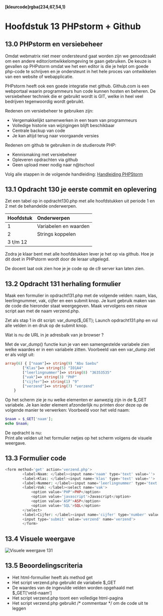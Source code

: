 #### [kleurcode]rgba(234,67,54,1)

#  Hoofdstuk 13 PHPstorm + Github

## 13.0 PHPstorm en versiebeheer

Omdat webmatrix niet meer ondersteund gaat worden zijn we genoodzaakt om een andere editor/ontwikkelomgeving te gaan gebruiken.
De keuze is gevallen op PHPstorm omdat we het een editor is die je helpt om goede php-code te schrijven en je ondersteunt in het hele proces van ontwikkelen van een website of webapplicatie.

PHPstorm heeft ook een goede integratie met github. Github.com is een webportaal waarin programmeurs hun code kunnen hosten en beheren.
De versiebeheer techniek die er gebruikt wordt is GIT, welke in heel veel bedrijven tegenwoordig wordt gebruikt.

Redenen om versiebeheer te gebruiken zijn:
- Vergemakkelijkt samenwerken in een team van programmeurs
- Volledige historie van wijzigingen blijft beschikbaar
- Centrale backup van code
- Je kan altijd terug naar voorgaande versies

Redenen om github te gebruiken in de studieroute PHP:
- Kennismaking met versiebeheer
- Opleveren opdrachten via github
- Geen upload meer nodig naar n@tschool

Volg alle stappen in de volgende handleiding:
[Handleiding PHPStorm](https://elo.kw1c.nl/CMS/Studie/811%20ICT-Academie/811%20VakkenInhoud/%5BB.22%20PHP%5D%20PHP/Productie/01.%20Reader/PHP%20Handleiding%20PHPStorm%20GitHub.docx)

## 13.1 Opdracht 130 je eerste commit en oplevering

Zet een tabel op in opdracht130.php met alle hoofdstukken uit periode 1 en 2 met de behandelde onderwerpen.
<table><thead>
<tr>
<th>Hoofdstuk</th>
<th align="left">Onderwerpen</th>
</tr>
</thead><tbody>
<tr>
<td>1</td>
<td align="left">Variabelen en waarden</td>
</tr>
<tr>
<td>2</td>
<td align="left">Strings koppelen</td>
</tr>
<tr>
<td>3 t/m 12</td>
<td align="left"></td>
</tr>
</tbody></table>

Zodra je klaar bent met alle hoofdstukken lever je het op via github.
Hoe je dit doet in PHPstorm wordt door de leraar uitgelegd.

De docent laat ook zien hoe je je code op de c9 server kan laten zien.

## 13.2 Opdracht 131 herhaling formulier

Maak een formulier in opdracht131.php met de volgende velden: naam, klas, leerlingnummer, vak, cijfer en een submit knop.
Je kunt gebruik maken van de code die hieronder staat weergegeven. 
Maak vervolgens een nieuw script aan met de naam verzend.php. 

Zet als stap 1 in dit script:
var_dump($_GET);
Launch opdracht131.php en vul alle velden in en druk op de submit knop.

Wat is nu de URL in je adresbalk van je browser ?

Met de var_dump() functie kun je van een samengestelde variabele zien welke waardes er in een variabele zitten. Voorbeeld van een var_dump ziet er als volgt uit:
~~~php
array(6) { ["naam"]=> string(9) "Abu Saebu" 
		["Klas"]=> string(5) "IO1A4" 
		["leerlingnummer"]=> string(8) "36353535" 
		["vak"]=> string(3) "PHP" 
		["cijfer"]=> string(1) "9" 
		["verzend"]=> string(7) "verzend" 
	} 
~~~
Op het scherm zie je nu welke elementen er aanwezig zijn in de $_GET variabele. Je kan ieder element afzonderlijk nu printen door deze op de volgende manier te verwerken:
Voorbeeld voor het veld naam:
~~~php
$naam = $_GET['naam'];
echo $naam; 
~~~
De opdracht is nu: <br>
Print alle velden uit het formulier netjes op het scherm volgens de visuele weergave.

## 13.3 Formulier code
~~~php
<form method='get' action='verzend.php'>
	    <label>Naam: </label><input name='naam' type='text' value=''>
	    <label>Klas: </label><input name='klas' type='text' value=''>
	    <label>Nummer: </label><input name='leerlingnummer' type='text' value=''>
	    <label>Vak: </label><select name='vak'>
		    <option value='PHP'>PHP</option>
		    <option value='javascript'>Javascript</option>
		    <option value='ASP'>ASP</option>
		    <option value='SQL'>SQL</option>
	    </select>
	    <label>Cijfer: </label><input name='cijfer' type='number' value='5'>
	    <input type='submit' value='verzend' name='verzend'>
        </form>
~~~
## 13.4 Visuele weergave

![Visuele weergave 131](https://github.com/ictacademiekw1c/opdrachten-repository/blob/master/php/p3/images/opdracht131.jpg?raw=true)

## 13.5 Beoordelingscriteria

- Het html-formuilier heeft als method get
- Het script verzend.php gebruikt de variabele $_GET
- De waardes van de ingevulde velden worden opgehaald met $_GET[‘veld-naam’]
- Het script verzend.php toont een volledige html-pagina
- Het script verzend.php gebruikt /*  commentaar  */ om de code uit te leggen

